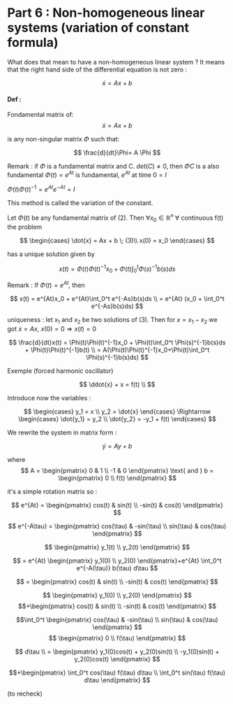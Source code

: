 # Part 6 : Non-homogeneous linear systems (variation of constant formula)

What does that mean to have a non-homogeneous linear system ? It means that the right hand side of the differential equation is not zero :

$$
\dot{x} = Ax + b
$$

#### Def : 
Fondamental matrix of:
$$
\dot{x} = Ax + b
$$

is any non-singular matrix $\Phi$ such that:

$$
\frac{d}{dt}\Phi=  A \Phi
$$

Remark : if $\Phi$ is a fundamental matrix and C. $det(C) \neq 0$, then $\Phi C$ is a also fundamental
$\Phi(t)=e^{At}$ is fundamental, $e^{At} \text{ at time 0} = I$

$\Phi(t)\Phi(t)^{-1} = e^{At}e^{-At} = I$

This method is called the variation of the constant.

Let $\Phi(t)$ be any fundamental matrix of (2).
Then $\forall x_0 \in \mathbb{R}^n$ $\forall$ continuous f(t) the problem 

$$
\begin{cases}
\dot{x} = Ax + b \; (3)\\
x(0) = x_0 
\end{cases}
$$

has a unique solution given by

$$
x(t) = \Phi(t)\Phi(t)^{-1}x_0 + \Phi(t)\int_0^t \Phi(s)^{-1}b(s)ds
$$

Remark : If $\Phi(t) = e^{At}$, then

$$
x(t) = e^{At}x_0 + e^{At}\int_0^t e^{-As}b(s)ds \\
= e^{At} (x_0 + \int_0^t e^{-As}b(s)ds)
$$


uniqueness : let $x_1$ and $x_2$ be two solutions of (3). Then for $x=x_1-x_2$ we got $\dot{x}=Ax$, $x(0)=0 \Rightarrow x(t) = 0$

$$
\frac{d}{dt}x(t) = \Phi(t)\Phi(t)^{-1}x_0 + \Phi(t)\int_0^t \Phi(s)^{-1}b(s)ds + \Phi(t)\Phi(t)^{-1}b(t) \\
= A(\Phi(t)\Phi(t)^{-1}x_0+\Phi(t)\int_0^t \Phi(s)^{-1}b(s)ds)
$$

Exemple (forced harmonic oscillator)

$$
\ddot{x} + x = f(t) \\
$$

Introduce now the variables :

$$
\begin{cases}
y_1 = x \\
y_2 = \dot{x}
\end{cases}
\Rightarrow
\begin{cases}
\dot{y_1} = y_2 \\
\dot{y_2} = -y_1 + f(t)
\end{cases}
$$

We rewrite the system in matrix form :

$$
\dot{y} = Ay + b
$$

where
$$
A = \begin{pmatrix}
0 & 1 \\
-1 & 0
\end{pmatrix}
\text{ and }
b =
\begin{pmatrix}
0 \\ f(t)
\end{pmatrix}
$$

it's a simple rotation matrix so : 

$$
e^{At} = \begin{pmatrix}
cos(t) & sin(t) \\
-sin(t) & cos(t)
\end{pmatrix}
$$

$$
e^{-A\tau} = \begin{pmatrix}
cos(\tau) & -sin(\tau) \\
sin(\tau) & cos(\tau)
\end{pmatrix}
$$

$$
\begin{pmatrix}
y_1(t) \\
y_2(t)
\end{pmatrix}
$$ 

$$
= e^{At} \begin{pmatrix}
y_1(0) \\
y_2(0)
\end{pmatrix}+e^{At} \int_0^t e^{-A(\tau)} b(\tau) d\tau
$$

$$
= \begin{pmatrix}
cos(t) & sin(t) \\
-sin(t) & cos(t)
\end{pmatrix}
$$

$$
\begin{pmatrix}
y_1(0) \\
y_2(0)
\end{pmatrix}
$$
$$+\begin{pmatrix}
cos(t) & sin(t) \\
-sin(t) & cos(t)
\end{pmatrix}
$$

$$\int_0^t \begin{pmatrix}
cos(\tau) & -sin(\tau) \\
sin(\tau) & cos(\tau)
\end{pmatrix}
$$
$$
\begin{pmatrix}
0 \\ f(\tau)
\end{pmatrix}
$$

$$ d\tau \\
= \begin{pmatrix}
y_1(0)cos(t) + y_2(0)sin(t) \\
-y_1(0)sin(t) + y_2(0)cos(t)
\end{pmatrix}
$$

$$+\begin{pmatrix}
\int_0^t cos(\tau) f(\tau) d\tau \\
\int_0^t sin(\tau) f(\tau) d\tau
\end{pmatrix}
$$

(to recheck)
